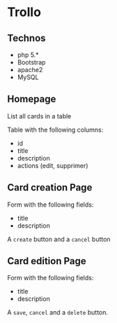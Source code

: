 Trollo
======


Technos
-------

  - php 5.*
  - Bootstrap
  - apache2
  - MySQL


Homepage
--------

List all cards in a table

Table with the following columns:
  - id
  - title
  - description
  - actions (edit, supprimer)


Card creation Page
------------------

Form with the following fields:

  - title
  - description

A `create` button and a `cancel` button


Card edition Page
------------------

Form with the following fields:

  - title
  - description

A `save`, `cancel` and a `delete` button.

